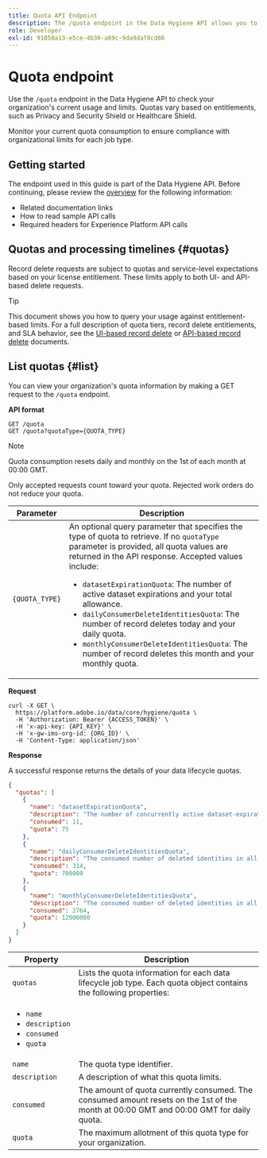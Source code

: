 ```yaml
---
title: Quota API Endpoint
description: The /quota endpoint in the Data Hygiene API allows you to monitor your Advanced Data Lifecycle Management usage against your organization's monthly quota limits for each job type.
role: Developer
exl-id: 91858a13-e5ce-4b36-a69c-9da9daf8cd66
---
```

# Quota endpoint

Use the `/quota` endpoint in the Data Hygiene API to check your organization's current usage and limits. Quotas vary based on entitlements, such as Privacy and Security Shield or Healthcare Shield.

Monitor your current quota consumption to ensure compliance with organizational limits for each job type.

## Getting started

The endpoint used in this guide is part of the Data Hygiene API. Before continuing, please review the [overview](./overview.md) for the following information:

* Related documentation links
* How to read sample API calls
* Required headers for Experience Platform API calls

## Quotas and processing timelines {#quotas}

Record delete requests are subject to quotas and service-level expectations based on your license entitlement. These limits apply to both UI- and API-based delete requests.

>[!TIP]
>
>This document shows you how to query your usage against entitlement-based limits. For a full description of quota tiers, record delete entitlements, and SLA behavior, see the [UI-based record delete](../ui/record-delete.md#quotas) or [API-based record delete](./workorder.md#quotas) documents.

## List quotas {#list}

You can view your organization's quota information by making a GET request to the `/quota` endpoint.

**API format**

```http
GET /quota
GET /quota?quotaType={QUOTA_TYPE}
```

>[!NOTE]
>
>Quota consumption resets daily and monthly on the 1st of each month at 00:00 GMT. 
>
>Only accepted requests count toward your quota. Rejected work orders do not reduce your quota.

| Parameter | Description |
| --- | --- |
| `{QUOTA_TYPE}` | An optional query parameter that specifies the type of quota to retrieve. If no `quotaType` parameter is provided, all quota values are returned in the API response. Accepted values include:<ul><li>`datasetExpirationQuota`: The number of active dataset expirations and your total allowance.</li><li>`dailyConsumerDeleteIdentitiesQuota`: The number of record deletes today and your daily quota.</li><li>`monthlyConsumerDeleteIdentitiesQuota`: The number of record deletes this month and your monthly quota.</li></ul> |

**Request**

```shell
curl -X GET \
  https://platform.adobe.io/data/core/hygiene/quota \
  -H 'Authorization: Bearer {ACCESS_TOKEN}' \
  -H 'x-api-key: {API_KEY}' \
  -H 'x-gw-ims-org-id: {ORG_ID}' \
  -H 'Content-Type: application/json'
```

**Response**

A successful response returns the details of your data lifecycle quotas.

```json
{
  "quotas": [
    {
      "name": "datasetExpirationQuota",
      "description": "The number of concurrently active dataset-expiration delete operations in all work order requests for the organization.",
      "consumed": 11,
      "quota": 75
    },
    {
      "name": "dailyConsumerDeleteIdentitiesQuota",
      "description": "The consumed number of deleted identities in all work order requests for the organization for today.",
      "consumed": 314,
      "quota": 700000
    },
    {
      "name": "monthlyConsumerDeleteIdentitiesQuota",
      "description": "The consumed number of deleted identities in all work order requests for the organization this month.",
      "consumed": 2764,
      "quota": 12000000
    }
  ]
}
```

| Property | Description |
| -------- | ------- |
| `quotas`      | Lists the quota information for each data lifecycle job type. Each quota object contains the following properties:
<ul><li>`name`</li><li>`description`</li><li>`consumed`</li><li>`quota`</li></ul> |
| `name`        | The quota type identifier.  |
| `description` | A description of what this quota limits. |
| `consumed`    | The amount of quota currently consumed. The consumed amount resets on the 1st of the month at 00:00 GMT and 00:00 GMT for daily quota. |
| `quota`       | The maximum allotment of this quota type for your organization. |
